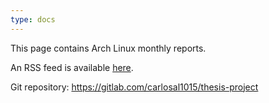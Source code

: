 ```yaml
---
type: docs
---
```


This page contains Arch Linux monthly reports.

An RSS feed is available [here](https://monthly-reports.archlinux.page/index.xml).

Git repository: <https://gitlab.com/carlosal1015/thesis-project>
